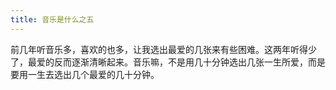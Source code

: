```yaml
---
title: 音乐是什么之五
---
```


前几年听音乐多，喜欢的也多，让我选出最爱的几张来有些困难。这两年听得少了，最爱的反而逐渐清晰起来。音乐嘛，不是用几十分钟选出几张一生所爱，而是要用一生去选出几个最爱的几十分钟。
